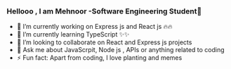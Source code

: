 ### Hellooo , I am Mehnoor -Software Engineering Student👋

- 🔭 I’m currently working on Express js and React js 🔥🔥
- 🌱 I’m currently learning TypeScript ✨✨
- 👯 I’m looking to collaborate on React and Express js projects
- 💬 Ask me about JavaScrpit, Node js , APIs or anything related to coding  
- ⚡ Fun fact: Apart from coding, I love planting and memes



